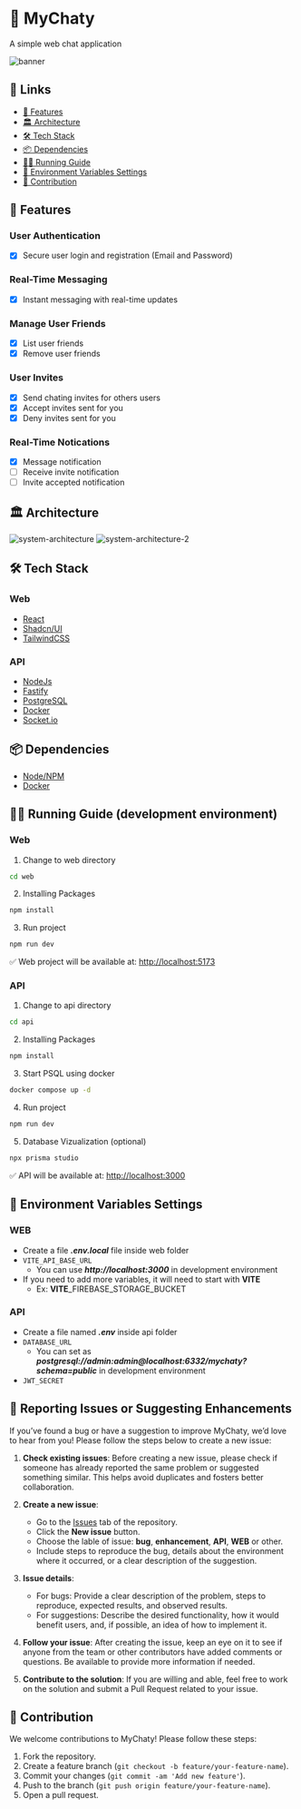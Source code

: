 # 💬 MyChaty

A simple web chat application

![banner](./docs/banner.png)

## 🔗 Links
- [🚀 Features](#-features)
- [🏛️ Architecture](#️-architecture)
- [🛠️ Tech Stack](#️-tech-stack)
- [📦 Dependencies](#-dependencies)
- [🏃‍♂️ Running Guide](#️-running-guide-development-environment)
- [👀 Environment Variables Settings](#-environment-variables-settings)
- [💬 Contribution](#-contribution)

## 🚀 Features 
### User Authentication
- [x]  Secure user login and registration (Email and Password)

### Real-Time Messaging
- [x]  Instant messaging with real-time updates

### Manage User Friends
- [x]  List user friends
- [x]  Remove user friends

### User Invites
- [x]  Send chating invites for others users
- [x]  Accept invites sent for you
- [x]  Deny invites sent for you

### Real-Time Notications
- [x] Message notification
- [ ] Receive invite notification
- [ ] Invite accepted notification

## 🏛️ Architecture
![system-architecture](./docs/system-architecture.jpeg)
![system-architecture-2](./docs/system-architecture-2.jpeg)

## 🛠️ Tech Stack
### Web
- [React](https://reactjs.org/)
- [Shadcn/UI](https://github.com/shadcn/ui)
- [TailwindCSS](https://tailwindcss.com/)

### API
- [NodeJs](https://nodejs.org/)
- [Fastify](https://www.fastify.io/)
- [PostgreSQL](https://www.postgresql.org/)
- [Docker](https://www.docker.com/)
- [Socket.io](https://socket.io/)

## 📦 Dependencies
- [Node/NPM](https://nodejs.org/)
- [Docker](https://www.docker.com/)

## 🏃‍♂️ Running Guide (development environment)
### Web
1. Change to web directory
```bash
cd web
```

2. Installing Packages
```bash
npm install
```

3. Run project
```bash
npm run dev
```
✅ Web project will be available at: [http://localhost:5173](http://localhost:5173)

### API
1. Change to api directory
```bash
cd api
```

2. Installing Packages
```bash
npm install
```

3. Start PSQL using docker
```bash
docker compose up -d
```

4. Run project
```bash
npm run dev
```

5. Database Vizualization (optional)
```bash
npx prisma studio
```

✅ API will be available at: [http://localhost:3000](http://localhost:3000)

## 👀 Environment Variables Settings

### WEB
- Create a file ***.env.local*** file inside web folder
- ```VITE_API_BASE_URL```
    - You can use ***http://localhost:3000*** in development environment
- If you need to add more variables, it will need to start with **VITE**
    - Ex: **VITE**_FIREBASE_STORAGE_BUCKET


### API
- Create a file named ***.env*** inside api folder
- ```DATABASE_URL``` 
    - You can set as ***postgresql://admin:admin@localhost:6332/mychaty?schema=public*** in development environment
- ```JWT_SECRET```

## 🐛 Reporting Issues or Suggesting Enhancements

If you’ve found a bug or have a suggestion to improve MyChaty, we’d love to hear from you! Please follow the steps below to create a new issue:

1. **Check existing issues**: Before creating a new issue, please check if someone has already reported the same problem or suggested something similar. This helps avoid duplicates and fosters better collaboration.

2. **Create a new issue**:
    - Go to the [Issues](https://github.com/arthurmousinho/mychaty/issues) tab of the repository.
    - Click the **New issue** button.
    - Choose the lable of issue: **bug**, **enhancement**, **API**, **WEB** or other.
    - Include steps to reproduce the bug, details about the environment where it occurred, or a clear description of the suggestion.

3. **Issue details**:
    - For bugs: Provide a clear description of the problem, steps to reproduce, expected results, and observed results.
    - For suggestions: Describe the desired functionality, how it would benefit users, and, if possible, an idea of how to implement it.

4. **Follow your issue**: After creating the issue, keep an eye on it to see if anyone from the team or other contributors have added comments or questions. Be available to provide more information if needed.

5. **Contribute to the solution**: If you are willing and able, feel free to work on the solution and submit a Pull Request related to your issue.


## 💬 Contribution
We welcome contributions to MyChaty! Please follow these steps:
1. Fork the repository.
2. Create a feature branch (`git checkout -b feature/your-feature-name`).
3. Commit your changes (`git commit -am 'Add new feature'`).
4. Push to the branch (`git push origin feature/your-feature-name`).
5. Open a pull request.